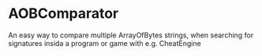 # AOBComparator

An easy way to compare multiple ArrayOfBytes strings, when searching for signatures insida a program or game with e.g. CheatEngine
